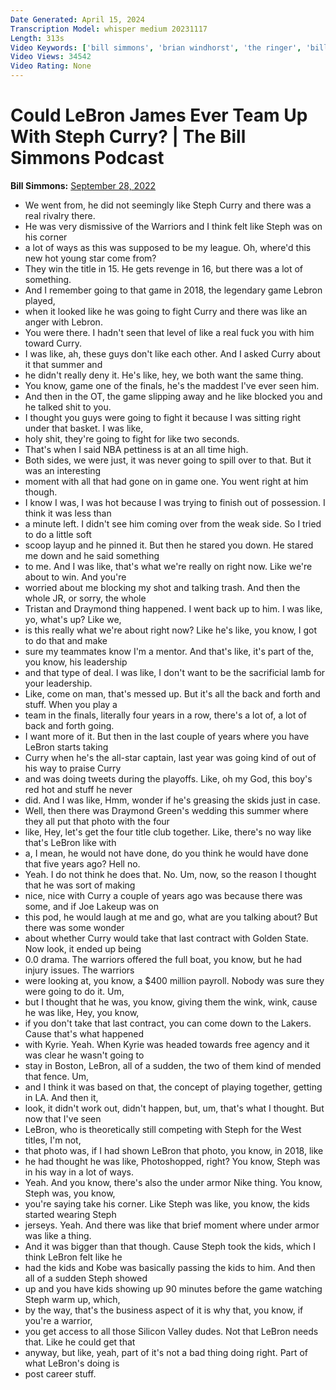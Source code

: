 ```yaml
---
Date Generated: April 15, 2024
Transcription Model: whisper medium 20231117
Length: 313s
Video Keywords: ['bill simmons', 'brian windhorst', 'the ringer', 'bill simmons podcast', 'lebron james', 'steph curry', 'golden state warriors', 'lebron curry', 'lebron draymond', '2018 nba finals', 'lebron curry rivalry', 'lebron rumors', 'lebron trade', 'lebron lakers', 'steph and lebron', 'windhorst lebron', 'bill simmons lebron', 'steph curry interview', 'steph curry podcast']
Video Views: 34542
Video Rating: None
---
```


# Could LeBron James Ever Team Up With Steph Curry? | The Bill Simmons Podcast
**Bill Simmons:** [September 28, 2022](https://www.youtube.com/watch?v=wvwZfit2C34)
*  We went from, he did not seemingly like Steph Curry and there was a real rivalry there.
*  He was very dismissive of the Warriors and I think felt like Steph was on his corner
*  a lot of ways as this was supposed to be my league. Oh, where'd this new hot young star come from?
*  They win the title in 15. He gets revenge in 16, but there was a lot of something.
*  And I remember going to that game in 2018, the legendary game Lebron played,
*  when it looked like he was going to fight Curry and there was like an anger with Lebron.
*  You were there. I hadn't seen that level of like a real fuck you with him toward Curry.
*  I was like, ah, these guys don't like each other. And I asked Curry about it that summer and
*  he didn't really deny it. He's like, hey, we both want the same thing.
*  You know, game one of the finals, he's the maddest I've ever seen him.
*  And then in the OT, the game slipping away and he like blocked you and he talked shit to you.
*  I thought you guys were going to fight it because I was sitting right under that basket. I was like,
*  holy shit, they're going to fight for like two seconds.
*  That's when I said NBA pettiness is at an all time high.
*  Both sides, we were just, it was never going to spill over to that. But it was an interesting
*  moment with all that had gone on in game one. You went right at him though.
*  I know I was, I was hot because I was trying to finish out of possession. I think it was less than
*  a minute left. I didn't see him coming over from the weak side. So I tried to do a little soft
*  scoop layup and he pinned it. But then he stared you down. He stared me down and he said something
*  to me. And I was like, that's what we're really on right now. Like we're about to win. And you're
*  worried about me blocking my shot and talking trash. And then the whole JR, or sorry, the whole
*  Tristan and Draymond thing happened. I went back up to him. I was like, yo, what's up? Like we,
*  is this really what we're about right now? Like he's like, you know, I got to do that and make
*  sure my teammates know I'm a mentor. And that's like, it's part of the, you know, his leadership
*  and that type of deal. I was like, I don't want to be the sacrificial lamb for your leadership.
*  Like, come on man, that's messed up. But it's all the back and forth and stuff. When you play a
*  team in the finals, literally four years in a row, there's a lot of, a lot of back and forth going.
*  I want more of it. But then in the last couple of years where you have LeBron starts taking
*  Curry when he's the all-star captain, last year was going kind of out of his way to praise Curry
*  and was doing tweets during the playoffs. Like, oh my God, this boy's red hot and stuff he never
*  did. And I was like, Hmm, wonder if he's greasing the skids just in case.
*  Well, then there was Draymond Green's wedding this summer where they all put that photo with the four
*  like, Hey, let's get the four title club together. Like, there's no way like that's LeBron like with
*  a, I mean, he would not have done, do you think he would have done that five years ago? Hell no.
*  Yeah. I do not think he does that. No. Um, now, so the reason I thought that he was sort of making
*  nice, nice with Curry a couple of years ago was because there was some, and if Joe Lakeup was on
*  this pod, he would laugh at me and go, what are you talking about? But there was some wonder
*  about whether Curry would take that last contract with Golden State. Now look, it ended up being
*  0.0 drama. The warriors offered the full boat, you know, but he had injury issues. The warriors
*  were looking at, you know, a $400 million payroll. Nobody was sure they were going to do it. Um,
*  but I thought that he was, you know, giving them the wink, wink, cause he was like, Hey, you know,
*  if you don't take that last contract, you can come down to the Lakers. Cause that's what happened
*  with Kyrie. Yeah. When Kyrie was headed towards free agency and it was clear he wasn't going to
*  stay in Boston, LeBron, all of a sudden, the two of them kind of mended that fence. Um,
*  and I think it was based on that, the concept of playing together, getting in LA. And then it,
*  look, it didn't work out, didn't happen, but, um, that's what I thought. But now that I've seen
*  LeBron, who is theoretically still competing with Steph for the West titles, I'm not,
*  that photo was, if I had shown LeBron that photo, you know, in 2018, like
*  he had thought he was like, Photoshopped, right? You know, Steph was in his way in a lot of ways.
*  Yeah. And you know, there's also the under armor Nike thing. You know, Steph was, you know,
*  you're saying take his corner. Like Steph was like, you know, the kids started wearing Steph
*  jerseys. Yeah. And there was like that brief moment where under armor was like a thing.
*  And it was bigger than that though. Cause Steph took the kids, which I think LeBron felt like he
*  had the kids and Kobe was basically passing the kids to him. And then all of a sudden Steph showed
*  up and you have kids showing up 90 minutes before the game watching Steph warm up, which,
*  by the way, that's the business aspect of it is why that, you know, if you're a warrior,
*  you get access to all those Silicon Valley dudes. Not that LeBron needs that. Like he could get that
*  anyway, but like, yeah, part of it's not a bad thing doing right. Part of what LeBron's doing is
*  post career stuff.
